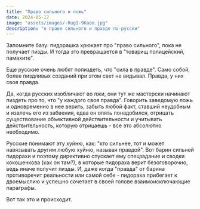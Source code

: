 ```yaml
---
title: "Право сильного и ложь"
date: 2024-05-17
image: "assets/images/-RugI-9Kaoo.jpg"
description: "о праве сильного и правде по-русски"
---
```


<p>Запомните базу: пидорашка хрюкает про "право сильного", пока не получает пизды. И тогда это превращается в "товарищ полицейский, памахите".</p>

<p>Еще русские очень любят попиздеть, что "сила в правде". Само собой, более пиздливых созданий при этом свет не видывал. Правда, у них своя правда.</p>

<p>Да, когда русских изобличают во лжи, они тут же мастерски начинают пиздеть про то, что "у каждого своя правда". Говорить заведомую ложь и одновременно в нее верить, забыть любой факт, ставший неудобным и извлечь его из забвения, едва он опять понадобился, отрицать существование объективной действительности и учитывать действительность, которую отрицаешь - все это абсолютно необходимо.</p>

<p>Русские понимают эту хуйню, как: "кто сильнее, тот и может навязывать другим любую хуйню, называя правдой". Вот барин сильней пидорахи и поэтому директивно спускает ему спецзадание и сводки кокошенкова (как он там?), в которые пидораха верит безоговорочно, ведь иначе получит пизды. И, даже когда "правда" от барина противоречит реальности или самой себе - пидораха прибегает к двоемыслию и успешно сочетает в своей голове взаимоисключающие параграфы.</p>

<p>Вот так это и происходит.</p>
